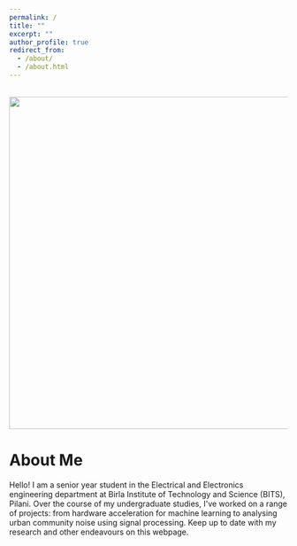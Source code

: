 ```yaml
---
permalink: /
title: ""
excerpt: ""
author_profile: true
redirect_from: 
  - /about/
  - /about.html
---
```

<p align="right">
  <img src="https://akulmalhotra.github.io/files/website.jpeg?raw=true" alt="Photo" style="width: 600px;"/> 
</p>

# About Me
Hello! I am a senior year student in the Electrical and Electronics engineering department at Birla Institute of Technology and Science (BITS), Pilani. Over the course of my undergraduate studies, I've worked on a range of projects: from hardware acceleration for machine learning to analysing urban community noise using signal processing. Keep up to date with my research and other endeavours on this webpage.

